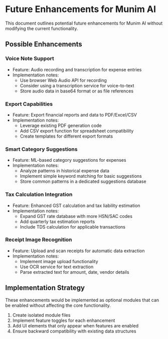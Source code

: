 # Future Enhancements for Munim AI

This document outlines potential future enhancements for Munim AI without modifying the current functionality.

## Possible Enhancements

### Voice Note Support
- Feature: Audio recording and transcription for expense entries
- Implementation notes:
  - Use browser Web Audio API for recording
  - Consider using a transcription service for voice-to-text
  - Store audio data in base64 format or as file references

### Export Capabilities
- Feature: Export financial reports and data to PDF/Excel/CSV
- Implementation notes:
  - Leverage existing PDF generation code
  - Add CSV export function for spreadsheet compatibility
  - Create templates for different export formats

### Smart Category Suggestions
- Feature: ML-based category suggestions for expenses
- Implementation notes:
  - Analyze patterns in historical expense data
  - Implement simple keyword matching for basic suggestions
  - Store common patterns in a dedicated suggestions database

### Tax Calculation Integration
- Feature: Enhanced GST calculation and tax liability estimation
- Implementation notes:
  - Expand GST rate database with more HSN/SAC codes
  - Add quarterly tax estimation reports
  - Include TDS calculation for applicable transactions

### Receipt Image Recognition
- Feature: Upload and scan receipts for automatic data extraction
- Implementation notes:
  - Implement image upload functionality
  - Use OCR service for text extraction
  - Parse extracted text for amount, date, vendor details

## Implementation Strategy

These enhancements would be implemented as optional modules that can be enabled without affecting the core functionality.

1. Create isolated module files
2. Implement feature toggles for each enhancement
3. Add UI elements that only appear when features are enabled
4. Ensure backward compatibility with existing data structures
